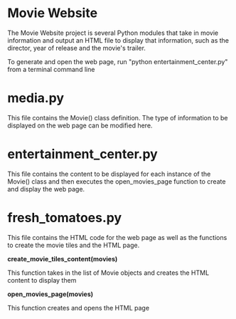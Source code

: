 # Movie Website

The Movie Website project is several Python modules that take in movie information and output an HTML file to display that information, such as the director, year of release and the movie's trailer. 

To generate and open the web page, run "python entertainment_center.py" from a terminal command line

# media.py

This file contains the Movie() class definition. The type of information to be displayed on the web page can be modified here.

# entertainment_center.py

This file contains the content to be displayed for each instance of the Movie() class and then executes the open_movies_page function to create and display the web page.

# fresh_tomatoes.py

This file contains the HTML code for the web page as well as the functions to create the movie tiles and the HTML page.

**create_movie_tiles_content(movies)**

This function takes in the list of Movie objects and creates the HTML content to display them

**open_movies_page(movies)**

This function creates and opens the HTML page 
